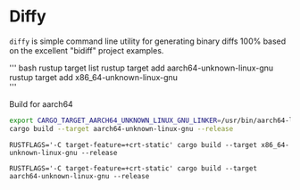 # Diffy

`diffy` is simple command line utility for generating binary diffs 100% based on the excellent "bidiff" project examples.

''' bash
rustup target list
rustup target add aarch64-unknown-linux-gnu
rustup target add x86_64-unknown-linux-gnu  
'''

Build for aarch64

``` bash
export CARGO_TARGET_AARCH64_UNKNOWN_LINUX_GNU_LINKER=/usr/bin/aarch64-linux-gnu-gcc
cargo build --target aarch64-unknown-linux-gnu --release
```

```
RUSTFLAGS='-C target-feature=+crt-static' cargo build --target x86_64-unknown-linux-gnu --release
```

```
RUSTFLAGS='-C target-feature=+crt-static' cargo build --target aarch64-unknown-linux-gnu --release
```